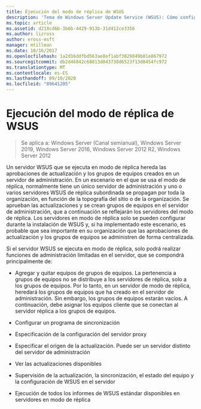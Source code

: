 ```yaml
---
title: Ejecución del modo de réplica de WSUS
description: 'Tema de Windows Server Update Service (WSUS): Cómo configurar el modo de réplica'
ms.topic: article
ms.assetid: d218cd6b-3b6b-4429-913b-31d412ce3356
ms.author: lizross
author: eross-msft
manager: mtillman
ms.date: 10/16/2017
ms.openlocfilehash: 1a2d16ddfbd563ae8ef1abf3829849b81e867972
ms.sourcegitcommit: db2d46842c68813d043738d6523f13d8454fc972
ms.translationtype: MT
ms.contentlocale: es-ES
ms.lasthandoff: 09/10/2020
ms.locfileid: "89641205"
---
```

# <a name="running-wsus-replica-mode"></a>Ejecución del modo de réplica de WSUS

>Se aplica a: Windows Server (Canal semianual), Windows Server 2019, Windows Server 2016, Windows Server 2012 R2, Windows Server 2012

Un servidor WSUS que se ejecuta en modo de réplica hereda las aprobaciones de actualización y los grupos de equipos creados en un servidor de administración. En un escenario en el que se usa el modo de réplica, normalmente tiene un único servidor de administración y uno o varios servidores WSUS de réplica subordinada se propagan por toda la organización, en función de la topografía del sitio o de la organización. Se aprueban las actualizaciones y se crean grupos de equipos en el servidor de administración, que a continuación se reflejarán los servidores del modo de réplica. Los servidores en modo de réplica solo se pueden configurar durante la instalación de WSUS y, si ha implementado este escenario, es probable que sea importante en su organización que las aprobaciones de actualización y los grupos de equipos se administren de forma centralizada.

Si el servidor WSUS se ejecuta en modo de réplica, solo podrá realizar funciones de administración limitadas en el servidor, que se compondrá principalmente de:

-   Agregar y quitar equipos de grupos de equipos. La pertenencia a grupos de equipos no se distribuye a los servidores de réplica, solo a los grupos de equipos. Por lo tanto, en un servidor de modo de réplica, heredará los grupos de equipos que ha creado en el servidor de administración. Sin embargo, los grupos de equipos estarán vacíos. A continuación, debe asignar los equipos cliente que se conectan al servidor réplica a los grupos de equipos.

-   Configurar un programa de sincronización

-   Especificación de la configuración del servidor proxy

-   Especificar el origen de la actualización. Puede ser un servidor distinto del servidor de administración

-   Ver las actualizaciones disponibles

-   Supervisión de la actualización, la sincronización, el estado del equipo y la configuración de WSUS en el servidor

-   Ejecución de todos los informes de WSUS estándar disponibles en servidores en modo de réplica



